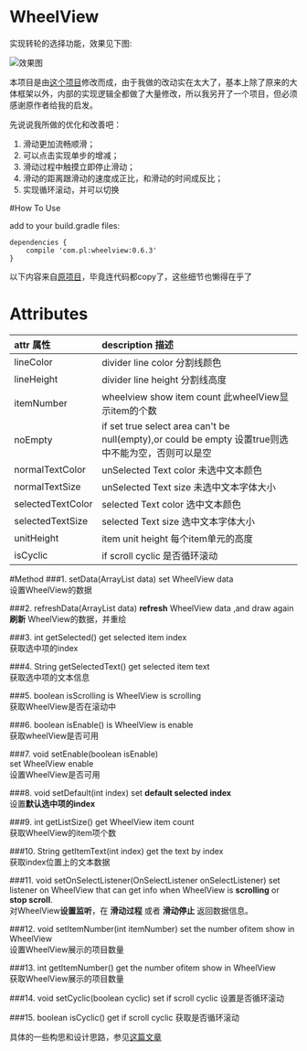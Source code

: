 # WheelView

实现转轮的选择功能，效果见下图:

![效果图](https://raw.githubusercontent.com/l465659833/WheelView/master/art/sample.gif)

本项目是由[这个项目](https://github.com/helloJp/WheelView)修改而成，由于我做的改动实在太大了，基本上除了原来的大体框架以外，内部的实现逻辑全都做了大量修改，所以我另开了一个项目，但必须感谢原作者给我的启发。

先说说我所做的优化和改善吧：

1. 滑动更加流畅顺滑；
2. 可以点击实现单步的增减；
3. 滑动过程中触摸立即停止滑动；
4. 滑动的距离跟滑动的速度成正比，和滑动的时间成反比；
5. 实现循环滚动，并可以切换

#How To Use

add to your build.gradle files:

```
dependencies {
    compile 'com.pl:wheelview:0.6.3'
}
```


以下内容来自[原项目](https://github.com/helloJp/WheelView)，毕竟连代码都copy了，这些细节也懒得在乎了

# Attributes


| attr 属性          | description 描述 |
|:---				 |:---|
| lineColor  	     | divider line color 分割线颜色 |
| lineHeight  	     | divider line height 分割线高度 |
| itemNumber	 	 | wheelview show item count 此wheelView显示item的个数 |
| noEmpty 			 | if set true select area can't be null(empty),or could be empty 设置true则选中不能为空，否则可以是空 |
| normalTextColor 	 | unSelected Text color 未选中文本颜色 |
| normalTextSize 	 | unSelected Text size 未选中文本字体大小 |
| selectedTextColor | selected Text color 选中文本颜色 |
| selectedTextSize 	 | selected Text size 选中文本字体大小 |
| unitHeight 		 | item unit height 每个item单元的高度 |
| isCyclic 		     | if scroll cyclic 是否循环滚动 |

#Method
###1. setData(ArrayList<String> data)
set WheelView data</br> 
设置WheelView的数据

###2. refreshData(ArrayList<String> data) 
**refresh** WheelView data ,and draw again</br>
**刷新** WheelView的数据，并重绘

###3. int getSelected()
get selected item index</br>
获取选中项的index

###4. String getSelectedText()
get selected item text</br>
获取选中项的文本信息

###5. boolean isScrolling
is WheelView is scrolling</br>
获取WheelView是否在滚动中

###6. boolean isEnable()
is WheelView is enable</br>
获取wheelView是否可用

###7. void setEnable(boolean isEnable)  
set WheelView enable</br>
设置WheelView是否可用

###8. void setDefault(int index)
set **default selected index**</br>
设置**默认选中项的index**
 
###9. int getListSize() 
get WheelView item count</br>
获取WheelView的item项个数

###10. String getItemText(int index)
get the text by index </br>
获取index位置上的文本数据

###11. void setOnSelectListener(OnSelectListener onSelectListener)
set listener on WheelView that can get info when WheelView is **scrolling** or **stop scroll**.</br>
对WheelView**设置监听**，在 **滑动过程** 或者 **滑动停止** 返回数据信息。

###12. void setItemNumber(int itemNumber)
set the number ofitem show in WheelView</br>
设置WheelView展示的项目数量

###13. int getItemNumber()
get the number ofitem show in WheelView</br>
获取WheelView展示的项目数量

###14. void setCyclic(boolean cyclic)
set if scroll cyclic
设置是否循环滚动

###15. boolean isCyclic()
get if scroll cyclic
获取是否循环滚动



具体的一些构思和设计思路，参见[这篇文章](http://www.jianshu.com/p/4b3e2373d0e2)
